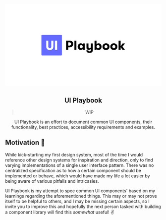 <div align="center">

![image](/public/static/playbook.png)

## UI Playbook

> WIP

UI Playbook is an effort to document common UI components, their functionality, best practices, accessibility requirements and examples.

</div>

## Motivation 🤔

While kick-starting my first design system, most of the time I would reference other design systems for inspiration and direction, only to find varying implementations of a single user interface pattern. There was no centralized specification as to how a certain component should be implemented or behave, which would have made my life a lot easier by being aware of various pitfalls and intricasies.

UI Playbook is my attempt to spec common UI components' based on my learnings regarding the aforementioned things. This may or may not prove itself to be helpful to others, and I may be missing certain aspects, so I invite you to improve this and hopefully the next person tasked with building a component library will find this _somewhat_ useful! ✌️
